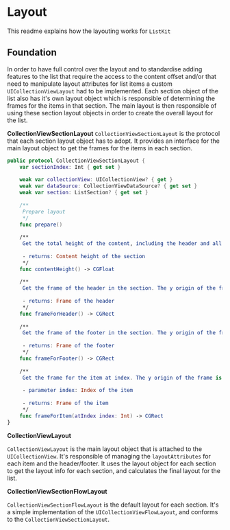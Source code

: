 # Layout

This readme explains how the layouting works for `ListKit`

## Foundation

In order to have full control over the layout and to standardise adding features to the list that require the access to the content offset and/or that need to manipulate layout attributes for list items a custom `UICollectionViewLayout` had to be implemented. Each section object of the list also has it's own layout object which is responsible of determining the frames for the items in that section. The main layout is then responsible of using these section layout objects in order to create the overall layout for the list.

**CollectionViewSectionLayout**
`CollectionViewSectionLayout` is the protocol that each section layout object has to adopt. It provides an interface for the main layout object to get the frames for the items in each section. 

```swift 
public protocol CollectionViewSectionLayout {
    var sectionIndex: Int { get set }
    
    weak var collectionView: UICollectionView? { get }
    weak var dataSource: CollectionViewDataSource? { get set }
    weak var section: ListSection? { get set }
    
    /**
     Prepare layout
     */
    func prepare()
    
    /**
     Get the total height of the content, including the header and all of the cells
     
     - returns: Content height of the section
     */
    func contentHeight() -> CGFloat
    
    /**
     Get the frame of the header in the section. The y origin of the frame is relative, and does not take into account the content height of the sections before
     
     - returns: Frame of the header
     */
    func frameForHeader() -> CGRect
    
    /**
     Get the frame of the footer in the section. The y origin of the frame is relative, and does not take into account the content height of the sections before
     
     - returns: Frame of the footer
     */
    func frameForFooter() -> CGRect
    
    /**
     Get the frame for the item at index. The y origin of the frame is relative, and does not take into account the content height of the sections before
     
     - parameter index: Index of the item
     
     - returns: Frame of the item
     */
    func frameForItem(atIndex index: Int) -> CGRect
}
```
**CollectionViewLayout**

`CollectionViewLayout` is the main layout object that is attached to the `UICollectionView`. It's responsible of managing the `layoutAttributes` for each item and the header/footer. It uses the layout object for each section to get the layout info for each section, and calculates the final layout for the list. 

**CollectionViewSectionFlowLayout**

`CollectionViewSectionFlowLayout` is the default layout for each section. It's a simple implementation of the `UICollectionViewFlowLayout`, and conforms to the `CollectionViewSectionLayout`.